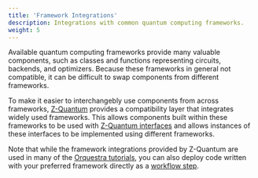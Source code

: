 ```yaml
---
title: 'Framework Integrations'
description: Integrations with common quantum computing frameworks.
weight: 5
---
```


Available quantum computing frameworks provide many valuable components, such as classes and functions representing circuits, backends, and optimizers.
Because these frameworks in general not compatible, it can be difficult to swap components from different frameworks.

To make it easier to interchangebly use components from across frameworks, [Z-Quantum](https://github.com/zapatacomputing/z-quantum-core) provides a compatibility layer that integrates widely used frameworks.
This allows components built within these frameworks to be used with [Z-Quantum interfaces](../interfaces) and allows instances of these interfaces to be implemented using different frameworks. 

Note that while the framework integrations provided by Z-Quantum are used in many of the [Orquestra tutorials](../../tutorials), you can also deploy code written with your preferred framework directly as a [workflow step](../../quantum-engine/steps).
